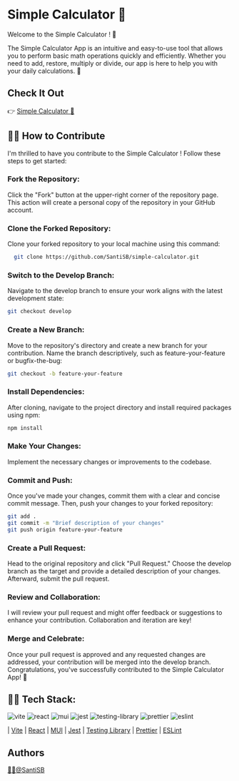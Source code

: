 # Simple Calculator 🔢 

Welcome to the Simple Calculator ! 👋

The Simple Calculator App is an intuitive and easy-to-use tool that allows you to perform basic math operations quickly and efficiently. Whether you need to add, restore, multiply or divide, our app is here to help you with your daily calculations. 🚀

## Check It Out
👉 [Simple Calculator 🔢](https://santisb.github.io/simple-calculator/) 

## 👨‍💻 How to Contribute
I'm thrilled to have you contribute to the Simple Calculator !
Follow these steps to get started:

### Fork the Repository: 
Click the "Fork" button at the upper-right corner of the repository page. This action will create a personal copy of the repository in your GitHub account.

### Clone the Forked Repository: 
Clone your forked repository to your local machine using this command:

```bash
  git clone https://github.com/SantiSB/simple-calculator.git
```

### Switch to the Develop Branch: 
Navigate to the develop branch to ensure your work aligns with the latest development state:

```bash
git checkout develop
```

### Create a New Branch: 
Move to the repository's directory and create a new branch for your contribution. Name the branch descriptively, such as feature-your-feature or bugfix-the-bug:

```bash
git checkout -b feature-your-feature
```

### Install Dependencies: 
After cloning, navigate to the project directory and install required packages using npm:

```bash
npm install
```

### Make Your Changes: 
Implement the necessary changes or improvements to the codebase.

### Commit and Push: 
Once you've made your changes, commit them with a clear and concise commit message. Then, push your changes to your forked repository:

```bash
git add .
git commit -m "Brief description of your changes"
git push origin feature-your-feature
```
### Create a Pull Request: 
Head to the original repository and click "Pull Request." Choose the develop branch as the target and provide a detailed description of your changes. Afterward, submit the pull request.

### Review and Collaboration: 
I will review your pull request and might offer feedback or suggestions to enhance your contribution. Collaboration and iteration are key!

### Merge and Celebrate: 
Once your pull request is approved and any requested changes are addressed, your contribution will be merged into the develop branch. Congratulations, you've successfully contributed to the Simple Calculator App! 🎉

## 👨‍💻 Tech Stack:
![vite](https://github.com/SantiSB/simple-calculator/assets/55597241/f2fd911f-1db0-4cc8-ba4f-f1c369eff463)
![react](https://github.com/SantiSB/simple-calculator/assets/55597241/127d3130-fbae-4fe7-aca4-f1dd22a99bbe)
![mui](https://github.com/SantiSB/simple-calculator/assets/55597241/ae0953ef-1044-4a4e-8681-f00805920f58)
![jest](https://github.com/SantiSB/simple-calculator/assets/55597241/8f5801e0-da0e-44f8-bf14-747193f2dff7)
![testing-library](https://github.com/SantiSB/simple-calculator/assets/55597241/0696c69f-05d9-47a3-b637-40b69e08fbd6)
![prettier](https://github.com/SantiSB/simple-calculator/assets/55597241/7eddb841-1f02-4b60-8617-1c6000151b5c)
![eslint](https://github.com/SantiSB/simple-calculator/assets/55597241/d57aac2d-43b3-48c4-9ebc-52e4fb4205eb)


 | [Vite](https://vitejs.dev/)
 | [React](https://es.react.dev/)
 | [MUI](https://mui.com/)
 | [Jest](https://jestjs.io/)
 | [Testing Library](https://testing-library.com/)
 | [Prettier](https://prettier.io/)
 | [ESLint](https://eslint.org/)

## Authors
[🐱‍💻@SantiSB](https://github.com/SantiSB)
